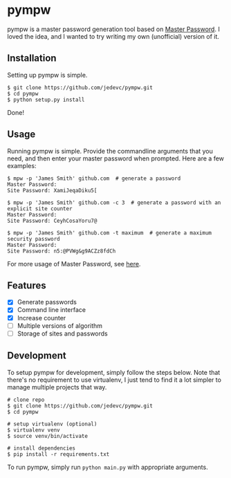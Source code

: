 # pympw

pympw is a master password generation tool based on
[Master Password](https://github.com/Lyndir/MasterPassword). I loved the idea,
and I wanted to try writing my own (unofficial) version of it.

## Installation

Setting up pympw is simple.

	$ git clone https://github.com/jedevc/pympw.git
	$ cd pympw
	$ python setup.py install

Done!

## Usage

Running pympw is simple. Provide the commandline arguments that you need, and
then enter your master password when prompted. Here are a few examples:

	$ mpw -p 'James Smith' github.com  # generate a password
	Master Password:
	Site Password: XamiJeqaDiku5[

	$ mpw -p 'James Smith' github.com -c 3  # generate a password with an explicit site counter
	Master Password:
	Site Password: CeyhCosaYoru7@

	$ mpw -p 'James Smith' github.com -t maximum  # generate a maximum security password
	Master Password:
	Site Password: n5:@PVWg&g9ACZz8fdCh

For more usage of Master Password, see [here](http://masterpasswordapp.com/).

## Features

- [x] Generate passwords
- [x] Command line interface
- [x] Increase counter
- [ ] Multiple versions of algorithm
- [ ] Storage of sites and passwords

## Development

To setup pympw for development, simply follow the steps below. Note that
there's no requirement to use virtualenv, I just tend to find it a lot simpler
to manage multiple projects that way.

	# clone repo
	$ git clone https://github.com/jedevc/pympw.git
	$ cd pympw

	# setup virtualenv (optional)
	$ virtualenv venv
	$ source venv/bin/activate

	# install dependencies
	$ pip install -r requirements.txt

To run pympw, simply run ```python main.py``` with appropriate arguments.
